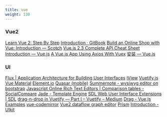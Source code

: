 ```yaml
---
title: vue
weight: 130
---
```


<H3 LAST_MODIFIED="1562794450">Vue2</H3>

<a href="https://laracasts.com/series/learn-vue-2-step-by-step">Learn Vue 2: Step By Step</a>
<a href="https://vuejs-templates.github.io/webpack/">Introduction · GitBook</a>
<a href="https://scotch.io/courses/build-an-online-shop-with-vue/introduction">Build an Online Shop with Vue: Introduction ― Scotch</a>
<a href="https://vuejs-tips.github.io/cheatsheet/">Vue.js 2.3 Complete API Cheat Sheet</a>
<a href="https://vuejs.org/v2/guide/">Introduction — Vue.js</a>
<a href="https://www.thepolyglotdeveloper.com/2018/04/vuejs-app-using-axios-vuex/">A Vue.js App Using Axios With Vuex</a>
<a href="https://cn.vuejs.org/v2/guide/installation.html">安装 — Vue.js</a>

<H3 LAST_MODIFIED="1562794450">UI</H3>

<a href="https://facebook.github.io/flux/">Flux | Application Architecture for Building User Interfaces</a>
<a href="https://www.iviewui.com/">iView</a>
<a href="https://vuetifyjs.com/en/getting-started/quick-start">Vuetify.js</a>
<a href="https://vuematerial.io/getting-started">Vue Material</a>
<a href="https://element.eleme.io/#/zh-CN/component/installation">Element.io</a>
<a href="https://quasar-framework.org/guide/index.html">Quasar (mobile)</a>
<a href="http://summernote.org/getting-started/">Summernote - wysiwyg editor on bootstrap</a>
<a href="http://socialcompare.com/en/comparison/javascript-online-rich-text-editors">Javascript Online Rich Text Editors | Comparison tables - SocialCompare</a>
<a href="http://jade-lang.com/">Jade - Template Engine</a>
<a href="http://www.sdl.com/video/sdl-web-wcm-user-interface-extensions/75478/">SDL Web User Interface Extensions | SDL</a>
<a href="https://medium.com/vuetify/drag-n-drop-in-vuetify-part-i-166f2c7a4a82">drag-n-drop in Vuetify — Part I – Vuetify – Medium</a>
<a href="https://vuejsexamples.com/tag/drag/">Drag - Vue.js Examples</a>
<a href="https://surmon-china.github.io/vue-codemirror/">vue-codemirror</a>
<a href="https://vuejsexamples.com/vue2-dataflow-graph-editor/">Vue2 dataflow graph editor</a>
<a href="https://prismjs.com/">Prism</a>
<a href="https://getuikit.com/docs/introduction">Introduction - UIkit</a>

